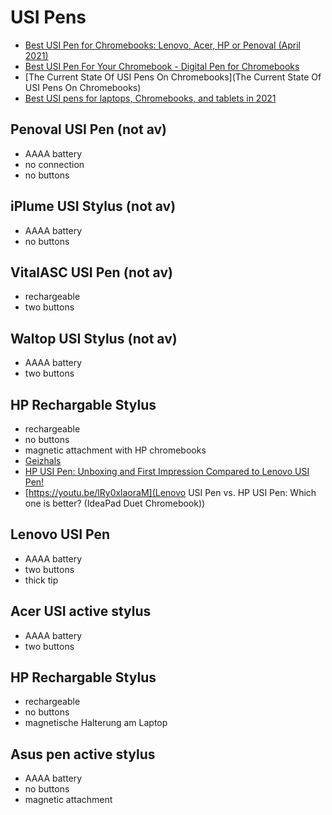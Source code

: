 # USI Pens

- [Best USI Pen for Chromebooks: Lenovo, Acer, HP or Penoval (April 2021)](https://youtu.be/Ja2F4_LfjI8)
- [Best USI Pen For Your Chromebook - Digital Pen for Chromebooks](https://youtu.be/EOxAgjOKAq4)
- [The Current State Of USI Pens On Chromebooks](The Current State Of USI Pens On Chromebooks)
- [Best USI pens for laptops, Chromebooks, and tablets in 2021](https://www.xda-developers.com/best-usi-pens)

## Penoval USI Pen (not av)

- AAAA battery
- no connection
- no buttons

## iPlume USI Stylus (not av)

- AAAA battery
- no buttons

## VitalASC USI Pen (not av)

- rechargeable
- two buttons

## Waltop USI Stylus (not av)

- AAAA battery
- two buttons

## HP Rechargable Stylus

- rechargeable
- no buttons
- magnetic attachment with HP chromebooks
- [Geizhals](https://geizhals.de/hp-rechargeable-usi-pen-8nn78aa-a2312377.html)
- [HP USI Pen: Unboxing and First Impression Compared to Lenovo USI Pen!](https://youtu.be/4hdM48DxlAg)
- [https://youtu.be/lRy0xlaoraM](Lenovo USI Pen vs. HP USI Pen: Which one is better? (IdeaPad Duet Chromebook))

## Lenovo USI Pen

- AAAA battery
- two buttons
- thick tip

## Acer USI active stylus

- AAAA battery
- two buttons

## HP Rechargable Stylus

- rechargeable
- no buttons
- magnetische Halterung am Laptop

## Asus pen active stylus

- AAAA battery
- no buttons
- magnetic attachment


